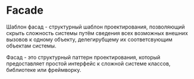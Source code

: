 # Facade

Шаблон фасад - структурный шаблон проектирования, позволяющий скрыть сложность
системы путём сведения всех возможных внешних вызовов к одному объекту, делегирубщему
их соответсвующим объектам системы.

Фасад - это структурный паттерн проектирования, который предоставляет простой интерфейс
к сложной системе классов, библиотеке или фреймворку.